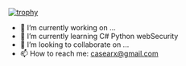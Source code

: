 [![trophy](https://github-profile-trophy.vercel.app/?username=CasearF)](https://github.com/ryo-ma/github-profile-trophy)
- 🔭 I’m currently working on ...
- 🌱 I’m currently learning C# Python webSecurity
- 👯 I’m looking to collaborate on ...
- 📫 How to reach me: casearx@gmail.com

